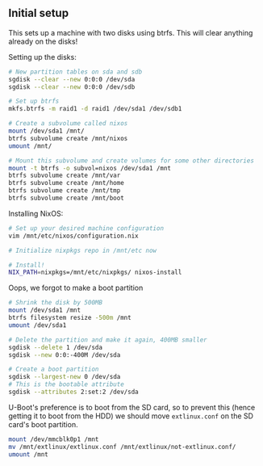 ## Initial setup

This sets up a machine with two disks using btrfs. This will clear anything
already on the disks!

Setting up the disks:

```sh
# New partition tables on sda and sdb
sgdisk --clear --new 0:0:0 /dev/sda
sgdisk --clear --new 0:0:0 /dev/sdb

# Set up btrfs
mkfs.btrfs -m raid1 -d raid1 /dev/sda1 /dev/sdb1

# Create a subvolume called nixos
mount /dev/sda1 /mnt/
btrfs subvolume create /mnt/nixos
umount /mnt/

# Mount this subvolume and create volumes for some other directories
mount -t btrfs -o subvol=nixos /dev/sda1 /mnt
btrfs subvolume create /mnt/var
btrfs subvolume create /mnt/home
btrfs subvolume create /mnt/tmp
btrfs subvolume create /mnt/boot
```

Installing NixOS:

```sh
# Set up your desired machine configuration
vim /mnt/etc/nixos/configuration.nix

# Initialize nixpkgs repo in /mnt/etc now

# Install!
NIX_PATH=nixpkgs=/mnt/etc/nixpkgs/ nixos-install
```

Oops, we forgot to make a boot partition
```sh
# Shrink the disk by 500MB
mount /dev/sda1 /mnt
btrfs filesystem resize -500m /mnt
umount /dev/sda1

# Delete the partition and make it again, 400MB smaller
sgdisk --delete 1 /dev/sda
sgdisk --new 0:0:-400M /dev/sda

# Create a boot partition
sgdisk --largest-new 0 /dev/sda
# This is the bootable attribute
sgdisk --attributes 2:set:2 /dev/sda
```

U-Boot's preference is to boot from the SD card, so to prevent this (hence
getting it to boot from the HDD) we should move `extlinux.conf` on the SD
card's boot partition.

```sh
mount /dev/mmcblk0p1 /mnt
mv /mnt/extlinux/extlinux.conf /mnt/extlinux/not-extlinux.conf/
umount /mnt
```
